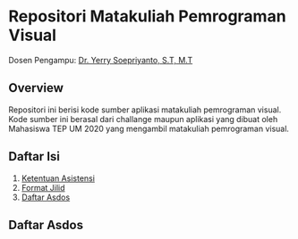 # Repositori Matakuliah Pemrograman Visual
Dosen Pengampu: [Dr. Yerry Soepriyanto, S.T, M.T](https://scholar.google.com/citations?user=JruNllQAAAAJ&hl=en)

## Overview
Repositori ini berisi kode sumber aplikasi matakuliah pemrograman visual. Kode sumber ini berasal dari challange maupun aplikasi yang dibuat oleh Mahasiswa TEP UM 2020 yang mengambil matakuliah pemrograman visual.

## Daftar Isi
1. [Ketentuan Asistensi](#ketentuan-asistensi)
2. [Format Jilid](#format-jilid)
3. [Daftar Asdos](#daftar-asdos)


## Daftar Asdos
